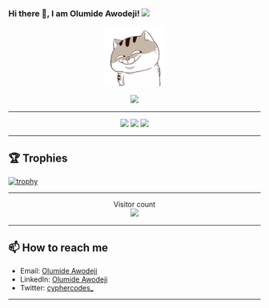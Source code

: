 ### Hi there 👋, I am Olumide Awodeji! ![](https://pbs.twimg.com/profile_banners/860357608552763393/1593430830/1500x500)

<!-- Software Developer | Mobile Developer ✨ -->

<p align="center">
    <a href="http://aashisjha.com.np" target="_blank">
        <img src="https://github.com/Cypher-O/Cypher-O/blob/main/wth-smile.gif?raw=true" width="120" height="120" alt="Cat smiling">
    </a>
</p>



<p align="center">
  <a href="https://github.com/Cypher-O/readme-typing-svg">
    <img src="https://readme-typing-svg.demolab.com/?lines=SOFTWARE%20ENGINEER%20✨;ETHICAL%20HACKER%20✨;FULL-STACK%20WEB%20AND%20APP%20DEV%20✨;ARTIFICIAL%20INTELLIGENCE%20(AI)%20✨;PROGRAMMER%20✨;EXPERIENCED%20UI%2FUX%20DESIGNER%20✨;7%2B%20YEAR's%20OF%20CODING%20EXPERIENCE%20✨;ALWAYS%20LEARNING%20NEW%20THINGS&font=fira%20Code&center=true&width=440&height=35&color=20C20E&vCenter=true&pause=1000&size=22" />
  </a>
</p>

<hr>

<p align="center">
  <img src ="https://github-readme-stats.vercel.app/api?username=Cypher-O&show_icons=true&count_private=true&theme=darcula&hide_border=true&hide=issues,contribs&bg_color=00000000">
  <img src ="https://github-readme-stats.vercel.app/api/top-langs/?username=Cypher-O&layout=compact&hide_border=true&theme=darcula&bg_color=00000000&langs_count=6">
  <img src ="https://github-readme-streak-stats.herokuapp.com?user=Cypher-O&theme=darcula&hide_border=true&background=FFFFFF00">
</p>

<hr>

## 🏆 Trophies

[![trophy](https://github-profile-trophy.vercel.app/?username=Cypher-O&theme=onedark&margin-w=15&margin-h=15)](https://www.buymeacoffee.com/pantani)

<hr>

<p align="center">
  Visitor count<br>
  <img src="https://profile-counter.glitch.me/Cypher-O/count.svg" />
</p>

<hr>

## 📫 How to reach me

- Email: [Olumide Awodeji](mailto:awodejiolumidekolade@gmail.com)
- LinkedIn: [Olumide Awodeji](https://www.linkedin.com/in/olumide-awodeji-4b20b51a4/)
- Twitter: [cyphercodes_](https://x.com/cyphercodes_)

<hr>


